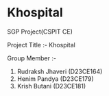 # Khospital

SGP Project(CSPIT CE)

Project Title :- Khospital

Group Member :-
1. Rudraksh Jhaveri (D23CE164)
2. Henim Pandya (D23CE179)
4. Krish Butani (D23CE181)
